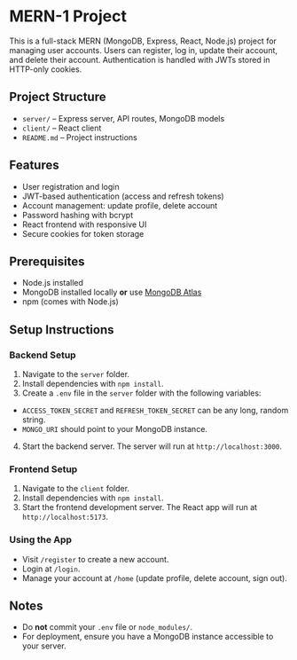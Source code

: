 # MERN-1 Project

This is a full-stack MERN (MongoDB, Express, React, Node.js) project for managing user accounts. Users can register, log in, update their account, and delete their account. Authentication is handled with JWTs stored in HTTP-only cookies.

## Project Structure

- `server/` – Express server, API routes, MongoDB models  
- `client/` – React client  
- `README.md` – Project instructions

## Features

- User registration and login  
- JWT-based authentication (access and refresh tokens)  
- Account management: update profile, delete account  
- Password hashing with bcrypt  
- React frontend with responsive UI  
- Secure cookies for token storage

## Prerequisites

- Node.js installed  
- MongoDB installed locally **or** use [MongoDB Atlas](https://www.mongodb.com/cloud/atlas)  
- npm (comes with Node.js)

## Setup Instructions

### Backend Setup

1. Navigate to the `server` folder.  
2. Install dependencies with `npm install`.  
3. Create a `.env` file in the `server` folder with the following variables:

- `ACCESS_TOKEN_SECRET` and `REFRESH_TOKEN_SECRET` can be any long, random string.  
- `MONGO_URI` should point to your MongoDB instance.  

4. Start the backend server. The server will run at `http://localhost:3000`.

### Frontend Setup

1. Navigate to the `client` folder.  
2. Install dependencies with `npm install`.  
3. Start the frontend development server. The React app will run at `http://localhost:5173`.

### Using the App

- Visit `/register` to create a new account.  
- Login at `/login`.  
- Manage your account at `/home` (update profile, delete account, sign out).  

## Notes

- Do **not** commit your `.env` file or `node_modules/`.  
- For deployment, ensure you have a MongoDB instance accessible to your server.  
